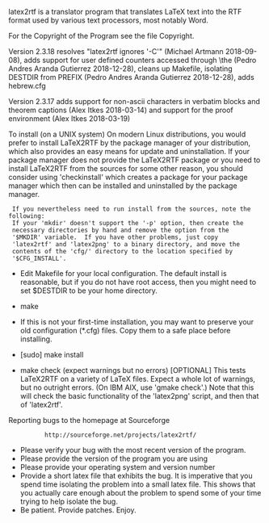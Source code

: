 latex2rtf is a translator program that translates LaTeX text into the
RTF format used by various text processors, most notably Word.

For the Copyright of the Program see the file Copyright.

Version 2.3.18 resolves "latex2rtf ignores '-C'" 
   (Michael Artmann 2018-09-08),
adds support for user defined counters accessed through 
   \the<counter> (Pedro Andres Aranda Gutierrez 2018-12-28),
cleans up Makefile, isolating DESTDIR from PREFIX 
   (Pedro Andres Aranda Gutierrez 2018-12-28),
adds hebrew.cfg

Version 2.3.17 adds support for non-ascii characters in verbatim blocks
and theorem captions (Alex Itkes 2018-03-14) 
and support for the proof environment  (Alex Itkes 2018-03-19)

To install (on a UNIX system)
     On modern Linux distributions, you would prefer to install
     LaTeX2RTF by the package manager of your distribution, which also
     provides an easy means for update and uninstallation.
     If your package manager does not provide the LaTeX2RTF package or
     you need to install LaTeX2RTF from the sources for some other
     reason, you should consider using 'checkinstall' which creates a
     package for your package manager which then can be installed and
     uninstalled by the package manager.

     If you nevertheless need to run install from the sources, note the following:
     If your 'mkdir' doesn't support the '-p' option, then create the
     necessary directories by hand and remove the option from the
     '$MKDIR' variable.  If you have other problems, just copy
     'latex2rtf' and 'latex2png' to a binary directory, and move the
     contents of the 'cfg/' directory to the location specified by
     '$CFG_INSTALL'.

- Edit Makefile for your local configuration.  The default install
  is reasonable, but if you do not have root access, then you might
  need to set $DESTDIR to be your home directory.
- make
- If this is not your first-time installation, you may want to preserve
  your old configuration (*.cfg) files. Copy them to a safe place before
  installing.
- [sudo] make install

- make check   (expect warnings but no errors)
     [OPTIONAL] This tests LaTeX2RTF on a variety of LaTeX files.
     Expect a whole lot of warnings, but no outright errors.  (On IBM
     AIX, use 'gmake check'.)  Note that this will check the basic
     functionality of the 'latex2png' script, and then that of
     'latex2rtf'.

Reporting bugs to the homepage at Sourceforge

              http://sourceforge.net/projects/latex2rtf/

* Please verify your bug with the most recent version of the program.
* Please provide the version of the program you are using
* Please provide your operating system and version number
* Provide a short latex file that exhibits the bug.  It is
  imperative that you spend time isolating the problem into a small
  latex file.  This shows that you actually care enough about the 
  problem to spend some of your time trying to help isolate the bug.
* Be patient.  Provide patches.  Enjoy.
